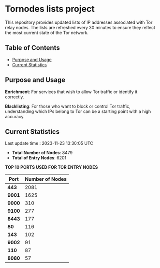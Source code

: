 # Tornodes lists project

This repository provides updated lists of IP addresses associated with Tor relay nodes. The lists are refreshed every 30 minutes to ensure they reflect the most current state of the Tor network.

## Table of Contents

- [Purpose and Usage](#purpose-and-usage)
- [Current Statistics](#current-statistics)


## Purpose and Usage

**Enrichment**: For services that wish to allow Tor traffic or identify it correctly.

**Blacklisting**: For those who want to block or control Tor traffic, understanding which IPs belong to Tor can be a starting point with a high accuracy.

## Current Statistics

Last update time : 2023-11-23 13:30:05 UTC

- **Total Number of Nodes**: 8479
- **Total of Entry Nodes**: 6201

**TOP 10 PORTS USED FOR TOR ENTRY NODES**

| **Port** | **Number of Nodes** |
|------|-----------------|
| **443**   | 2081  |
| **9001**   | 1625  |
| **9000**   | 310  |
| **9100**   | 277  |
| **8443**   | 177  |
| **80**   | 116  |
| **143**   | 102  |
| **9002**   | 91  |
| **110**   | 87  |
| **8080**   | 57  |

